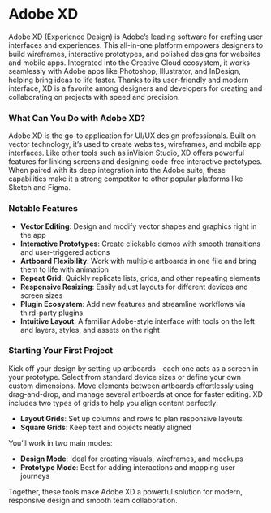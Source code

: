 # Adobe XD 
Adobe XD (Experience Design) is Adobe’s leading software for crafting user interfaces and experiences. This all-in-one platform empowers designers to build wireframes, interactive prototypes, and polished designs for websites and mobile apps. Integrated into the Creative Cloud ecosystem, it works seamlessly with Adobe apps like Photoshop, Illustrator, and InDesign, helping bring ideas to life faster. Thanks to its user-friendly and modern interface, XD is a favorite among designers and developers for creating and collaborating on projects with speed and precision.

### **What Can You Do with Adobe XD?**

Adobe XD is the go-to application for UI/UX design professionals. Built on vector technology, it’s used to create websites, wireframes, and mobile app interfaces. Like other tools such as inVision Studio, XD offers powerful features for linking screens and designing code-free interactive prototypes. When paired with its deep integration into the Adobe suite, these capabilities make it a strong competitor to other popular platforms like Sketch and Figma.


### **Notable Features**

- **Vector Editing**: Design and modify vector shapes and graphics right in the app
- **Interactive Prototypes**: Create clickable demos with smooth transitions and user-triggered actions
- **Artboard Flexibility**: Work with multiple artboards in one file and bring them to life with animation
- **Repeat Grid**: Quickly replicate lists, grids, and other repeating elements
- **Responsive Resizing**: Easily adjust layouts for different devices and screen sizes
- **Plugin Ecosystem**: Add new features and streamline workflows via third-party plugins
- **Intuitive Layout**: A familiar Adobe-style interface with tools on the left and layers, styles, and assets on the right

### **Starting Your First Project**

Kick off your design by setting up artboards—each one acts as a screen in your prototype. Select from standard device sizes or define your own custom dimensions. Move elements between artboards effortlessly using drag-and-drop, and manage several artboards at once for faster editing. XD includes two types of grids to help you align content perfectly:

- **Layout Grids**: Set up columns and rows to plan responsive layouts
- **Square Grids**: Keep text and objects neatly aligned

You’ll work in two main modes:
- **Design Mode**: Ideal for creating visuals, wireframes, and mockups
- **Prototype Mode**: Best for adding interactions and mapping user journeys

Together, these tools make Adobe XD a powerful solution for modern, responsive design and smooth team collaboration.
